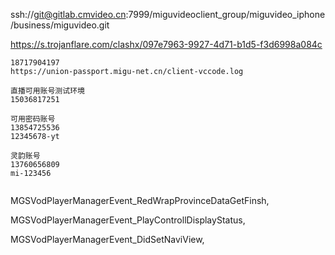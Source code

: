 ssh://git@gitlab.cmvideo.cn:7999/miguvideoclient_group/miguvideo_iphone/business/miguvideo.git





https://s.trojanflare.com/clashx/097e7963-9927-4d71-b1d5-f3d6998a084c

```
18717904197
https://union-passport.migu-net.cn/client-vccode.log

直播可用账号测试环境
15036817251
```

```
可用密码账号
13854725536
12345678-yt

灵韵账号
13760656809
mi-123456


```



MGSVodPlayerManagerEvent_RedWrapProvinceDataGetFinsh,

  MGSVodPlayerManagerEvent_PlayControllDisplayStatus,

  MGSVodPlayerManagerEvent_DidSetNaviView,

